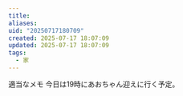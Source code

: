 ```yaml
---
title: 
aliases: 
uid: "20250717180709"
created: 2025-07-17 18:07:09
updated: 2025-07-17 18:07:09
tags:
  - 家
---
```

適当なメモ
今日は19時にあおちゃん迎えに行く予定。